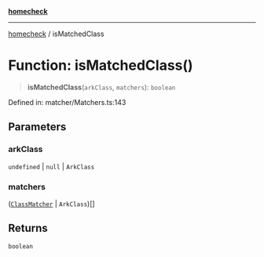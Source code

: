 [**homecheck**](../README.md)

***

[homecheck](../globals.md) / isMatchedClass

# Function: isMatchedClass()

> **isMatchedClass**(`arkClass`, `matchers`): `boolean`

Defined in: matcher/Matchers.ts:143

## Parameters

### arkClass

`undefined` | `null` | `ArkClass`

### matchers

([`ClassMatcher`](../interfaces/ClassMatcher.md) \| `ArkClass`)[]

## Returns

`boolean`

